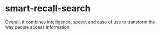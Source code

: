 # smart-recall-search
Overall, it combines  intelligence, speed, and ease of use to transform the way people access  information. 
